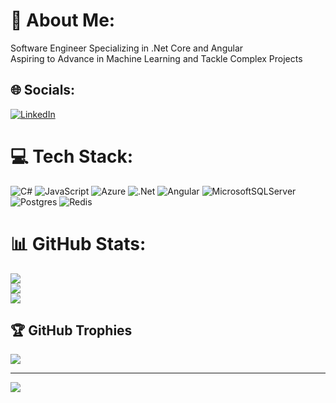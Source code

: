 # 💫 About Me:
Software Engineer Specializing in .Net Core and Angular<br>Aspiring to Advance in Machine Learning and Tackle Complex Projects


## 🌐 Socials:
[![LinkedIn](https://img.shields.io/badge/LinkedIn-%230077B5.svg?logo=linkedin&logoColor=white)](https://linkedin.com/in/jose-daniel-canales/) 

# 💻 Tech Stack:
![C#](https://img.shields.io/badge/c%23-%23239120.svg?style=for-the-badge&logo=csharp&logoColor=white) ![JavaScript](https://img.shields.io/badge/javascript-%23323330.svg?style=for-the-badge&logo=javascript&logoColor=%23F7DF1E) ![Azure](https://img.shields.io/badge/azure-%230072C6.svg?style=for-the-badge&logo=microsoftazure&logoColor=white) ![.Net](https://img.shields.io/badge/.NET-5C2D91?style=for-the-badge&logo=.net&logoColor=white) ![Angular](https://img.shields.io/badge/angular-%23DD0031.svg?style=for-the-badge&logo=angular&logoColor=white) ![MicrosoftSQLServer](https://img.shields.io/badge/Microsoft%20SQL%20Server-CC2927?style=for-the-badge&logo=microsoft%20sql%20server&logoColor=white) ![Postgres](https://img.shields.io/badge/postgres-%23316192.svg?style=for-the-badge&logo=postgresql&logoColor=white) ![Redis](https://img.shields.io/badge/redis-%23DD0031.svg?style=for-the-badge&logo=redis&logoColor=white)
# 📊 GitHub Stats:
![](https://github-readme-stats.vercel.app/api?username=josedanielcr&theme=tokyonight&hide_border=false&include_all_commits=false&count_private=false)<br/>
![](https://github-readme-streak-stats.herokuapp.com/?user=josedanielcr&theme=tokyonight&hide_border=false)<br/>
![](https://github-readme-stats.vercel.app/api/top-langs/?username=josedanielcr&theme=tokyonight&hide_border=false&include_all_commits=false&count_private=false&layout=compact)

## 🏆 GitHub Trophies
![](https://github-profile-trophy.vercel.app/?username=josedanielcr&theme=radical&no-frame=false&no-bg=true&margin-w=4)

---
[![](https://visitcount.itsvg.in/api?id=josedanielcr&icon=0&color=0)](https://visitcount.itsvg.in)

<!-- Proudly created with GPRM ( https://gprm.itsvg.in ) -->
